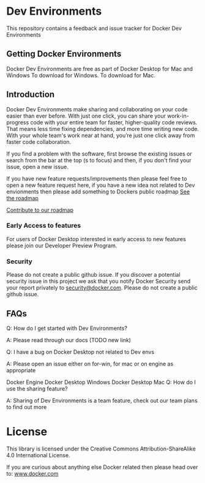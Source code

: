 # Dev Environments
This repository contains a feedback and issue tracker for Docker Dev Environments

## Getting Docker Environments
Docker Dev Environments are free as part of Docker Desktop for Mac and Windows
To download for Windows. To download for Mac.

## Introduction
Docker Dev Environments make sharing and collaborating on your code easier than ever before. With just one click, you can share your work-in-progress code with your entire team for faster, higher-quality code reviews. That means less time fixing dependencies, and more time writing new code. With your whole team's work near at hand, you’re just one click away from faster code collaboration.

If you find a problem with the software, first browse the existing issues or search from the bar at the top (s to focus) and then, if you don't find your issue, open a new issue.

If you have new feature requests/improvements then please feel free to open a new feature request here, if you have a new idea not related to Dev envionments then please add something to Dockers public roadmap [See the roadmap](http://github.com/docker/roadmap)

[Contribute to our roadmap](https://github.com/docker/roadmap/issues/new/choose)

### Early Access to features
For users of Docker Desktop interested in early access to new features please join our Developer Preview Program.

### Security 
Please do not create a public github issue. If you discover a potential security issue in this project we ask that you notify Docker Security send your report privately to security@docker.com. Please do not create a public github issue.

## FAQs
Q: How do I get started with Dev Environments?

A: Please read through our docs (TODO new link)

Q: I have a bug on Docker Desktop not related to Dev envs

A: Please open an issue either on for-win, for mac or on engine as appropriate

Docker Engine
Docker Desktop Windows
Docker Desktop Mac
Q: How do I use the sharing feature?

A: Sharing of Dev Environments is a team feature, check out our team plans to find out more

# License
This library is licensed under the Creative Commons Attribution-ShareAlike 4.0 International License.

If you are curious about anything else Docker related then please head over to: www.docker.com
